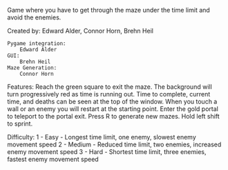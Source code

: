 Game where you have to get through the maze under the time limit and avoid the enemies.

Created by:
    Edward Alder, Connor Horn, Brehn Heil

    Pygame integration:
        Edward Alder
    GUI:
        Brehn Heil
    Maze Generation:
        Connor Horn

Features:
Reach the green square to exit the maze.
The background will turn progressively red as time is running out.
Time to complete, current time, and deaths can be seen at the top of the window.
When you touch a wall or an enemy you will restart at the starting point.
Enter the gold portal to teleport to the portal exit.
Press R to generate new mazes.
Hold left shift to sprint.

Difficulty:
1 - Easy - Longest time limit, one enemy, slowest enemy movement speed
2 - Medium - Reduced time limit, two enemies, increased enemy movement speed
3 - Hard - Shortest time limit, three enemies, fastest enemy movement speed
